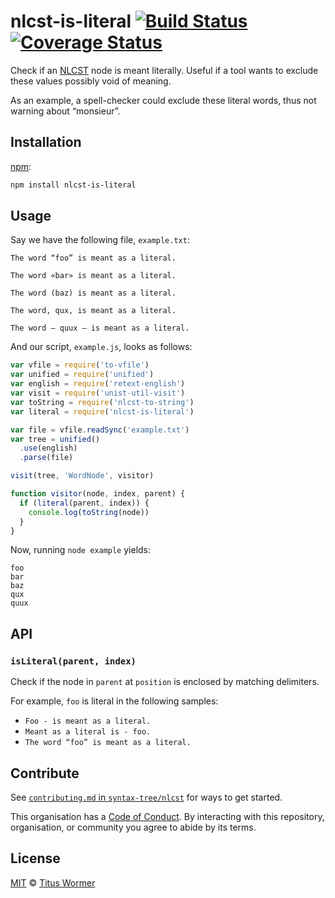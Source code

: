 # nlcst-is-literal [![Build Status][travis-badge]][travis] [![Coverage Status][codecov-badge]][codecov]

Check if an [NLCST][] node is meant literally.  Useful if a tool wants to
exclude these values possibly void of meaning.

As an example, a spell-checker could exclude these literal words, thus not
warning about “monsieur”.

## Installation

[npm][]:

```bash
npm install nlcst-is-literal
```

## Usage

Say we have the following file, `example.txt`:

```text
The word “foo” is meant as a literal.

The word «bar» is meant as a literal.

The word (baz) is meant as a literal.

The word, qux, is meant as a literal.

The word — quux — is meant as a literal.
```

And our script, `example.js`, looks as follows:

```javascript
var vfile = require('to-vfile')
var unified = require('unified')
var english = require('retext-english')
var visit = require('unist-util-visit')
var toString = require('nlcst-to-string')
var literal = require('nlcst-is-literal')

var file = vfile.readSync('example.txt')
var tree = unified()
  .use(english)
  .parse(file)

visit(tree, 'WordNode', visitor)

function visitor(node, index, parent) {
  if (literal(parent, index)) {
    console.log(toString(node))
  }
}
```

Now, running `node example` yields:

```text
foo
bar
baz
qux
quux
```

## API

### `isLiteral(parent, index)`

Check if the node in `parent` at `position` is enclosed
by matching delimiters.

For example, `foo` is literal in the following samples:

*   `Foo - is meant as a literal.`
*   `Meant as a literal is - foo.`
*   `The word “foo” is meant as a literal.`

## Contribute

See [`contributing.md` in `syntax-tree/nlcst`][contributing] for ways to get
started.

This organisation has a [Code of Conduct][coc].  By interacting with this
repository, organisation, or community you agree to abide by its terms.

## License

[MIT][license] © [Titus Wormer][author]

<!-- Definitions -->

[travis-badge]: https://img.shields.io/travis/syntax-tree/nlcst-is-literal.svg

[travis]: https://travis-ci.org/syntax-tree/nlcst-is-literal

[codecov-badge]: https://img.shields.io/codecov/c/github/syntax-tree/nlcst-is-literal.svg

[codecov]: https://codecov.io/github/syntax-tree/nlcst-is-literal

[npm]: https://docs.npmjs.com/cli/install

[license]: LICENSE

[author]: http://wooorm.com

[nlcst]: https://github.com/syntax-tree/nlcst

[contributing]: https://github.com/syntax-tree/nlcst/blob/master/contributing.md

[coc]: https://github.com/syntax-tree/nlcst/blob/master/code-of-conduct.md

